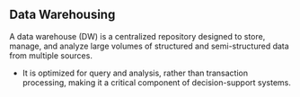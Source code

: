 ## Data Warehousing
A data warehouse (DW) is a centralized repository designed to store, manage, and analyze large volumes of structured and semi-structured data from multiple sources. 
- It is optimized for query and analysis, rather than transaction processing, making it a critical component of decision-support systems.